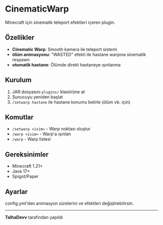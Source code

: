 # CinematicWarp

Minecraft için sinematik teleport efektleri içeren plugin.

## Özellikler

- **Cinematic Warp**: Smooth kamera ile teleport sistemi
- **ölüm animasyonu**: "WASTED" efekti ile hastane warpına sinematik respawn
- **otomatik hastane**: Ölümde direkt hastaneye ışınlanma

## Kurulum

1. JAR dosyasını `plugins/` klasörüne at
2. Sunucuyu yeniden başlat
3. `/setwarp hastane` ile hastane konumu belirle (ölüm vb. için)

## Komutlar

- `/setwarp <isim>` - Warp noktası oluştur
- `/warp <isim>` - Warp'a ışınlan
- `/warp` - Warp listesi

## Gereksinimler

- Minecraft 1.21+
- Java 17+
- Spigot/Paper

## Ayarlar

config.yml'den animasyon sürelerini ve efektleri değiştirebilirsin.

---

**TalhaDevv** tarafından yapıldı
